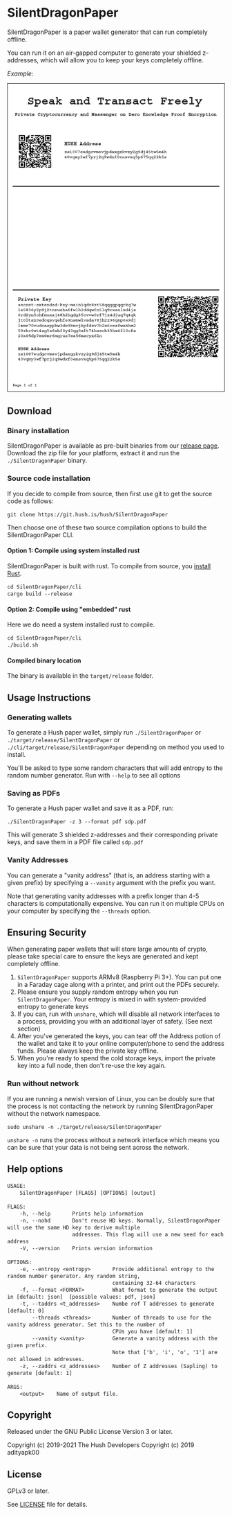 # SilentDragonPaper

SilentDragonPaper is a paper wallet generator that can run completely offline.

You can run it on an air-gapped computer to generate your shielded z-addresses, which will allow you to keep your keys completely offline.

*Example:*  

![screenshot](SilentDragonPaper.png?raw=true)

## Download

### Binary installation
SilentDragonPaper is available as pre-built binaries from our [release page](https://git.hush.is/hush/SilentDragonPaper/releases). Download the zip file for your platform, extract it and run the `./SilentDragonPaper` binary.

### Source code installation
If you decide to compile from source, then first use git to get the source code as follows:

```
git clone https://git.hush.is/hush/SilentDragonPaper
```

Then choose one of these two source compilation options to build the SilentDragonPaper CLI.

#### Option 1: Compile using system installed rust
SilentDragonPaper is built with rust. To compile from source, you [install Rust](https://www.rust-lang.org/tools/install).

```
cd SilentDragonPaper/cli
cargo build --release
```

#### Option 2: Compile using "embedded" rust
Here we do need a system installed rust to compile.

```
cd SilentDragonPaper/cli
./build.sh
```

#### Compiled binary location
The binary is available in the `target/release` folder.

## Usage Instructions

### Generating wallets
To generate a Hush paper wallet, simply run `./SilentDragonPaper` or `./target/release/SilentDragonPaper` or `./cli/target/release/SilentDragonPaper` depending on method you used to install.

You'll be asked to type some random characters that will add entropy to the random number generator. Run with `--help` to see all options

### Saving as PDFs
To generate a Hush paper wallet and save it as a PDF, run:

```
./SilentDragonPaper -z 3 --format pdf sdp.pdf
```

This will generate 3 shielded z-addresses and their corresponding private keys, and save them in a PDF file called `sdp.pdf`

### Vanity Addresses

You can generate a "vanity address" (that is, an address starting with a given prefix) by specifying a `--vanity` argument with the prefix you want. 

Note that generating vanity addresses with a prefix longer than 4-5 characters is computationally expensive. You can run it on multiple CPUs on your computer by specifying the `--threads` option. 

## Ensuring Security

When generating paper wallets that will store large amounts of crypto, please take special care to ensure the keys are generated and kept completely offline.

1. `SilentDragonPaper` supports ARMv8 (Raspberry Pi 3+). You can put one in a Faraday cage along with a printer, and print out the PDFs securely.
2. Please ensure you supply random entropy when you run `SilentDragonPaper`. Your entropy is mixed in with system-provided entropy to generate keys
3. If you can, run with `unshare`, which will disable all network interfaces to a process, providing you with an additional layer of safety. (See next section)
4. After you've generated the keys, you can tear off the Address potion of the wallet and take it to your online computer/phone to send the address funds. Please always keep the private key offline. 
5. When you're ready to spend the cold storage keys, import the private key into a full node, then don't re-use the key again. 

### Run without network

If you are running a newish version of Linux, you can be doubly sure that the process is not contacting the network by running SilentDragonPaper without the network namespace.

```
sudo unshare -n ./target/release/SilentDragonPaper
```
`unshare -n` runs the process without a network interface which means you can be sure that your data is not being sent across the network. 


## Help options

```
USAGE:
    SilentDragonPaper [FLAGS] [OPTIONS] [output]

FLAGS:
    -h, --help       Prints help information
    -n, --nohd       Don't reuse HD keys. Normally, SilentDragonPaper will use the same HD key to derive multiple
                     addresses. This flag will use a new seed for each address
    -V, --version    Prints version information

OPTIONS:
    -e, --entropy <entropy>       Provide additional entropy to the random number generator. Any random string,
                                  containing 32-64 characters
    -f, --format <FORMAT>         What format to generate the output in [default: json]  [possible values: pdf, json]
    -t, --taddrs <t_addresses>    Numbe rof T addresses to generate [default: 0]
        --threads <threads>       Number of threads to use for the vanity address generator. Set this to the number of
                                  CPUs you have [default: 1]
        --vanity <vanity>         Generate a vanity address with the given prefix.
                                  Note that ['b', 'i', 'o', '1'] are not allowed in addresses.
    -z, --zaddrs <z_addresses>    Number of Z addresses (Sapling) to generate [default: 1]

ARGS:
    <output>    Name of output file.
```

## Copyright

Released under the GNU Public License Version 3 or later.

Copyright (c) 2019-2021 The Hush Developers
Copyright (c) 2019 adityapk00

## License

GPLv3 or later.

See [LICENSE](LICENSE) file for details.
